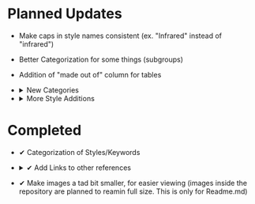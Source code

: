 # Planned Updates
- Make caps in style names consistent (ex. "Infrared" instead of "infrared")
- Better Categorization for some things (subgroups)
- Addition of "made out of" column for tables
- <details>
    <summary> New Categories</summary>
  Categories:

  - Prompt Arguments
  - Artists
  </details>
- <details>
    <summary> More Style Additions</summary>
  
    |Planned Style Additions|
    |---|
    |--hd|
    |--vibe|
    |--fast|
    |--vibefast|
    |=-=-=-=-=-=-=-=-=-=-=-=|
    |matte|
    |contemporary|
    |stained glass|
    |latte art|
    |concept|
    |=-=-=-=-=-=-=-=-=-=-=-=|
    |glass paint|
    |watercolor|
    |tempera paint|
    |gouache paint|
    |spray paint|
    |=-=-=-=-=-=-=-=-=-=-=-=|
    |colored pencil|
    |crayon|
    |ink|
    |calligraphy|
    |chalk|
    |conte|
    |=-=-=-=-=-=-=-=-=-=-=-=|
    |stamp|
    |collage|
    |block printing|
    |magazine|
    |newspaper|
    |tattoo|
    |=-=-=-=-=-=-=-=-=-=-=-=|
    |etching|
    |lithography|
    |blueprint|
    |=-=-=-=-=-=-=-=-=-=-=-=|
    |glaze|
    |latex|
    |glitter|
    |azulejo|
    |=-=-=-=-=-=-=-=-=-=-=-=|
    |quilt|
    |knitted|
    |rug|
    |carpet|
    |felt or felt cloth|
    |crochet|
    |cross stich|
    |needle point|
    |patch|
    |sewen|
    |applique|
    |lace|
    |embroidery|
    |macrame|
    |=-=-=-=-=-=-=-=-=-=-=-=|
    |digital art|
    |anime|
    |data moshing|
    |logo|
    |icon|
    |tilemap|
    |raster|
    |photoshop|
    |isometric|
    |depth map|
    |=-=-=-=-=-=-=-=-=-=-=-=|
    |fractal|
    |algorithmic|
    |=-=-=-=-=-=-=-=-=-=-=-=|
    |concrete|
    |metal|
    |copper|
    |tin|
    |bronze|
    |brass|
    |aluminum|
    |iron|
    |steel|
    |gold|
    |platinum|
    |silver|
    |pottery|
    |paper|
    |marble|
    |granite|
    |yarn|
    |wax|
    |ice|
    |ivory|
    |mud brick|
    |brick|
    |pewter|
    |styrofoam|
    |=-=-=-=-=-=-=-=-=-=-=-=|
    |steampunk|
    |solarpunk|
    |bronzepunk|
    |dieselpunk|
    |decopunk|
    |atompunk|
    |biopunk|
    |cuberpunk|
    |postcyberpunk|
    |cypernoir|
    |clockpunk|
    |decopunk|
    |formicapunk|
    |synthwave|
    |retrowave|
    |Future Funk|
    |=-=-=-=-=-=-=-=-=-=-=-=|
    |16k|
    |Bloom|
    |cinematic|
    |digital art|
  
  </details>

# Completed
- ✔ Categorization of Styles/Keywords

- <details>
    <summary> ✔ Add Links to other references</summary>

    |Links|
    |---|
    |[Midjourney Dictionary](https://www.midjourney.com/app/library/dictionary/)|
    |[Midjourney Styles](https://www.midjourney.com/app/library/styles/)|
    |[Understanding MidJourney Through Teapots](https://rexwang8.github.io/resource/ai/teapot)|
    |[Artwork Styles](https://www.wikiart.org/en/paintings-by-style)|
  
  </details>
  
- ✔ Make images a tad bit smaller, for easier viewing (images inside the repository are planned to reamin full size. This is only for Readme.md)
